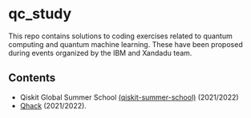 # qc_study

This repo contains solutions to coding exercises related to quantum computing and quantum machine learning.
These have been proposed during events organized by the IBM and Xandadu team.

## Contents

* Qiskit Global Summer School [(qiskit-summer-school)](qiskit-summer-school) (2021/2022)
* [Qhack](QHack) (2021/2022).
